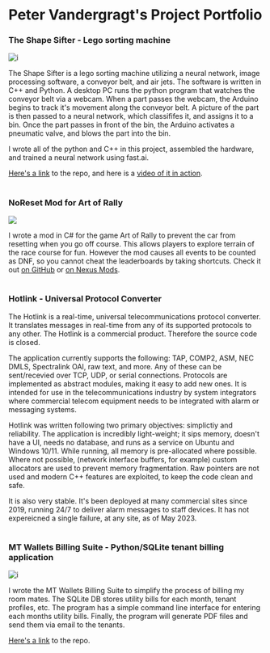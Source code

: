 # Peter Vandergragt's Project Portfolio

### The Shape Sifter - Lego sorting machine 
![i](https://camo.githubusercontent.com/75789259a97372c03b6daad6cf308c240ec19da6/68747470733a2f2f692e696d6775722e636f6d2f4c3076664f54372e6a7067)

The Shape Sifter is a lego sorting machine utilizing a neural network, image processing software, a conveyor belt, and air jets. The software is written in C++ and Python. A desktop PC runs the python program that watches the conveyor belt via a webcam. When a part passes the webcam, the Arduino begins to track it's movement along the conveyor belt. A picture of the part is then passed to a neural network, which classififes it, and assigns it to a bin. Once the part passes in front of the bin, the Arduino activates a pneumatic valve, and blows the part into the bin.

I wrote all of the python and C++ in this project, assembled the hardware, and trained a neural network using fast.ai. 

[Here's a link](https://github.com/Spongeloaf/the-shape-sifter) to the repo, and here is a [video of it in action](https://www.youtube.com/watch?v=ZOox_HX_6eo).

#
### NoReset Mod for Art of Rally
<img src="https://staticdelivery.nexusmods.com/mods/3778/images/5/5-1668961215-1279930720.png">

I wrote a mod in C# for the game Art of Rally to prevent the car from resetting when you go off course. This allows players to explore terrain of the race course for fun. However the mod causes all events to be counted as DNF, so you cannot cheat the leaderboards by taking shortcuts. Check it out [on GitHub](https://github.com/Spongeloaf/NoResetMod_for_Art_Of_Rally) or [on Nexus Mods](https://www.nexusmods.com/artofrally/mods/5).

# 
### Hotlink - Universal Protocol Converter

The Hotlink is a real-time, universal telecommunications protocol converter. It translates messages in real-time from any of its supported protocols to any other. The Hotlink is a commercial product. Therefore the source code is closed.

The application currently supports the following: TAP, COMP2, ASM, NEC DMLS, Spectralink OAI, raw text, and more. Any of these can be sent/recevied over TCP, UDP, or serial connections. Protocols are implemented as abstract modules, making it easy to add new ones. It is intended for use in the telecommunications industry by system integrators where commercial telecom equipment needs to be integrated with alarm or messaging systems. 

Hotlink was written following two primary objectives: simplictiy and reliability. The application is incredibly light-weight; it sips memory, doesn't have a UI, needs no database, and runs as a service on Ubuntu and Windows 10/11. While running, all memory is pre-allocated where possible. Where not possible, (network interface buffers, for example) custom allocators are used to prevent memory fragmentation. Raw pointers are not used and modern C++ features are exploited, to keep the code clean and safe.

It is also very stable. It's been deployed at many commercial sites since 2019, running 24/7 to deliver alarm messages to staff devices. It has not expereicned a single failure, at any site, as of May 2023.

#
### MT Wallets Billing Suite - Python/SQLite tenant billing application
![i](https://camo.githubusercontent.com/e67db98fb58c1785eb81ed7c05e3023163ba5179/68747470733a2f2f692e696d6775722e636f6d2f4a3442335132732e706e67)

I wrote the MT Wallets Billing Suite to simplify the process of billing my room mates. The SQLite DB stores utility bills for each month, tenant profiles, etc. The program has a simple command line interface for entering each months utility bills. Finally, the program will generate PDF files and send them via email to the tenants.

[Here's a link](https://github.com/Spongeloaf/mt_wallets_billing) to the repo.

